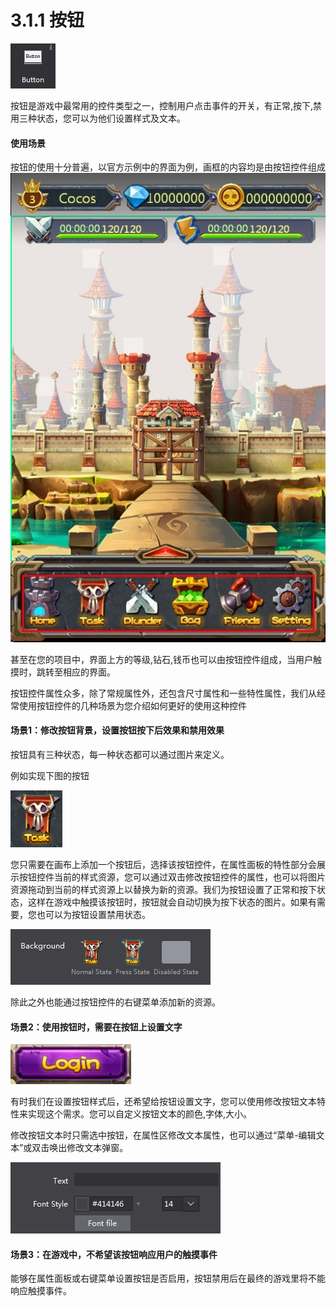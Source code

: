 # 3.1.1 按钮


![image](res/image059.png)

按钮是游戏中最常用的控件类型之一，控制用户点击事件的开关，有正常,按下,禁用三种状态，您可以为他们设置样式及文本。

#### 使用场景
按钮的使用十分普遍，以官方示例中的界面为例，画框的内容均是由按钮控件组成
![image](res/image060.jpg)

甚至在您的项目中，界面上方的等级,钻石,钱币也可以由按钮控件组成，当用户触摸时，跳转至相应的界面。

按钮控件属性众多，除了常规属性外，还包含尺寸属性和一些特性属性，我们从经常使用按钮控件的几种场景为您介绍如何更好的使用这种控件
#### 场景1：修改按钮背景，设置按钮按下后效果和禁用效果
按钮具有三种状态，每一种状态都可以通过图片来定义。

例如实现下图的按钮

![image](res/image061.png)

您只需要在画布上添加一个按钮后，选择该按钮控件，在属性面板的特性部分会展示按钮控件当前的样式资源，您可以通过双击修改按钮控件的属性，也可以将图片资源拖动到当前的样式资源上以替换为新的资源。我们为按钮设置了正常和按下状态，这样在游戏中触摸该按钮时，按钮就会自动切换为按下状态的图片。如果有需要，您也可以为按钮设置禁用状态。

![image](res/image062.png)

除此之外也能通过按钮控件的右键菜单添加新的资源。
#### 场景2：使用按钮时，需要在按钮上设置文字

![image](res/image063.png)

有时我们在设置按钮样式后，还希望给按钮设置文字，您可以使用修改按钮文本特性来实现这个需求。您可以自定义按钮文本的颜色,字体,大小。

修改按钮文本时只需选中按钮，在属性区修改文本属性，也可以通过“菜单-编辑文本”或双击唤出修改文本弹窗。

![image](res/image064.png)

#### 场景3：在游戏中，不希望该按钮响应用户的触摸事件
能够在属性面板或右键菜单设置按钮是否启用，按钮禁用后在最终的游戏里将不能响应触摸事件。
